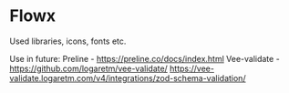 # Flowx

Used libraries, icons, fonts etc.

Use in future:
Preline - https://preline.co/docs/index.html
Vee-validate - https://github.com/logaretm/vee-validate/
https://vee-validate.logaretm.com/v4/integrations/zod-schema-validation/
